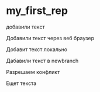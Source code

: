 ﻿# my_first_rep

добавили текст

Добавили текст через веб браузер

Добавит текст локально

Дабавили текст в newbranch

Разрешаем конфликт

Ещет текста
